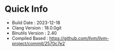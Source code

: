# Quick Info
* Build Date : 2023-12-18
* Clang Version : 18.0.0git
* Binutils Version : 2.40
* Compiled Based : https://github.com/llvm/llvm-project/commit/2570c7e2
